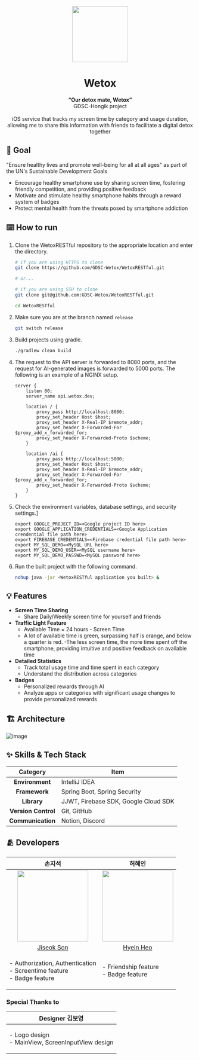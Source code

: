 <div align="center" >
  
<img width="150" src="https://github.com/GDSC-Wetox/Wetox-iOS/assets/99120199/f702a1a8-f63e-4f11-839e-0eb8cfcdd6cc">

# Wetox
**“Our detox mate, Wetox”** <br/>
GDSC-Hongik project <br/><br/>
iOS service that tracks my screen time by category and usage duration, allowing me to share this information with friends to facilitate a digital detox together <br/>
</div></div></div>

## 🥅 Goal
"Ensure healthy lives and promote well-being for all at all ages" as part of the UN's Sustainable Development Goals
- Encourage healthy smartphone use by sharing screen time, fostering friendly competition, and providing positive feedback
- Motivate and stimulate healthy smartphone habits through a reward system of badges 
- Protect mental health from the threats posed by smartphone addiction


## ⌨️ How to run
1. Clone the WetoxRESTful repository to the appropriate location and enter the directory.
   ```bash
   # if you are using HTTPS to clone
   git clone https://github.com/GDSC-Wetox/WetoxRESTful.git

   # or...
   
   # if you are using SSH to clone
   git clone git@github.com:GDSC-Wetox/WetoxRESTful.git
   ```
   ```bash
   cd WetoxRESTful
   ```
2. Make sure you are at the branch named `release`
   ```bash
   git switch release
   ```
3. Build projects using gradle.
   ```bash
   ./gradlew clean build
   ```
5. The request to the API server is forwarded to 8080 ports, and the request for AI-generated images is forwarded to 5000 ports. The following is an example of a NGINX setup.
   ```
   server {
       listen 80;
       server_name api.wetox.dev;
    
       location / {
           proxy_pass http://localhost:8080;
           proxy_set_header Host $host;
           proxy_set_header X-Real-IP $remote_addr;
           proxy_set_header X-Forwarded-For $proxy_add_x_forwarded_for;
           proxy_set_header X-Forwarded-Proto $scheme;
       }
    
       location /ai {
           proxy_pass http://localhost:5000;
           proxy_set_header Host $host;
           proxy_set_header X-Real-IP $remote_addr;
           proxy_set_header X-Forwarded-For $proxy_add_x_forwarded_for;
           proxy_set_header X-Forwarded-Proto $scheme;
       }
   }
   ```
7. Check the environment variables, database settings, and security settings.]
   ```
   export GOOGLE_PROJECT_ID=<Google project ID here>
   export GOOGLE_APPLICATION_CREDENTIALS=<Google Application crendential file path here>
   export FIREBASE_CREDENTIALS=<Firebase credential file path here>
   export MY_SQL_DEMO=<MySQL URL here>
   export MY_SQL_DEMO_USER=<MySQL username here>
   export MY_SQL_DEMO_PASSWD=<MySQL password here>
   ```
9. Run the built project with the following command.
   ```bash
   nohup java -jar <WetoxRESTful application you built> &
   ```

## 💡 Features 
- **Screen Time Sharing**
    - Share Daily/Weekly screen time for yourself and friends <br>
- **Traffic Light Feature**
    - Available Time = 24 hours - Screen Time
    - A lot of available time is green, surpassing half is orange, and below a quarter is red.
    -The less screen time, the more time spent off the smartphone, providing intuitive and positive feedback on available time <br>
- **Detailed Statistics**
    - Track total usage time and time spent in each category
    - Understand the distribution across categories <br>
- **Badges**
    - Personalized rewards through AI
    - Analyze apps or categories with significant usage changes to provide personalized rewards 

## 🏗️ Architecture
![image](https://github.com/GDSC-Wetox/WetoxRESTful/assets/70203010/7adbd2da-eee4-420b-815a-c6a84db651ec)

## :sparkles: Skills & Tech Stack
|Category|Item|
|:---:|---|
|**Environment**|IntelliJ IDEA|
|**Framework**|Spring Boot, Spring Security|
|**Library**|JJWT, Firebase SDK, Google Cloud SDK|
|**Version Control**|Git, GitHub|
|**Communication**|Notion, Discord|

## 🫂 Developers

|손지석|허혜인|
|:-:|:-:|
|<img src="https://avatars.githubusercontent.com/u/70203010?v=4" width="190">|<img src="https://avatars.githubusercontent.com/u/128613248?s=400&v=4" width="190">
|[Jiseok Son](https://github.com/jiseokson)|[Hyein Heo](https://github.com/hye-inA)|
|<p align="left">- Authorization, Authentication<br>- Screentime feature<br>- Badge feature|<p align="left">- Friendship feature<br>- Badge feature|

### Special Thanks to 
|Designer 김보영|
|:-:|
|<p align="left">- Logo design <br>- MainView, ScreenInputView design|
